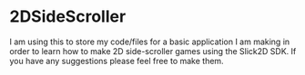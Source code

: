 2DSideScroller
==============
I am using this to store my code/files for a basic application I am making in order to learn how to make 2D side-scroller games using the Slick2D SDK. If you have any suggestions please feel free to make them.